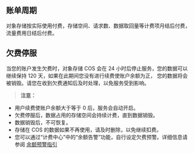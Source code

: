 ## 账单周期

对象存储按实际使用付费，存储空间、请求数、数据取回量等计费项月结后付费， 流量费用日结后付费。

## 欠费停服

当您的账户发生欠费时，对象存储 COS 会在 24 小时后停止服务，您的数据可以继续保持 120 天，如果在此期间您没有进行续费使账户余额为正， 您的数据将会被销毁。请您在收到欠费通知后及时处理，以免服务受到影响。

> **注意：**
- 用户续费使账户余额大于等于 0 后，服务会自动开启。
- 欠费停服后，数据占用的存储空间会持续计费，直到数据销毁。
- 数据销毁后，不可恢复。
- 存储在 COS 的数据如果不再使用，请及时删除，以免继续扣费。
- 您可以通过“计费中心”中的“余额告警”功能，自行设定欠费预警。详细信息请参阅 [余额预警指引](https://cloud.tencent.com/document/product/555/9942)

